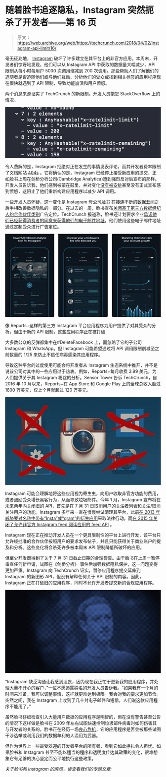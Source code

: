 # 随着脸书追逐隐私，Instagram 突然扼杀了开发者——第 16 页

> 原文：<https://web.archive.org/web/https://techcrunch.com/2018/04/02/instagram-api-limit/16/>

毫无征兆地， [Instagram](https://web.archive.org/web/20191106092140/https://crunchbase.com/organization/instagram) 破坏了许多建立在其平台上的非官方应用。本周末，开发者们惊讶地发现，他们可以从 Instagram API 中获取的数据量大幅减少，API 限制从每小时每用户 5000 次调用缩减到 200 次调用。那些帮助人们了解他们的追随者是否追随他们或与他们互动、分析他们的受众或找到相关标签的应用程序现在很快就遇到了 API 限制，导致功能崩溃和用户愤怒。

两个消息来源证实了 TechCrunch 的新限制，开发人员抱怨 StackOverflow 上的情况。

![](img/174b03fd6b76262ef15d98c1964a979c.png)

令人费解的是，Instagram 拒绝对正在发生的事情发表评论，而其开发者费率限制了文档网站 [404s](https://web.archive.org/web/20191106092140/https://www.instagram.com/developer/limits/) 。它将确认的是，Instagram 已经停止接受新应用的提交，正如脸书上周在剑桥分析公司(Cambridge Analytica)遭到强烈反对后宣布的那样。开发人员告诉我，他们感到被蒙在鼓里，并对变化[没有被安排](https://web.archive.org/web/20191106092140/https://developers.facebook.com/blog/post/2018/01/30/instagram-graph-api-updates/)甚至没有正式宣布感到愤怒，这阻止了他们重新构建应用程序以减少 API 调用。

一些开发人员怀疑，这一变化是 Instagram 母公司[脸书](https://web.archive.org/web/20191106092140/https://crunchbase.com/organization/facebook) 在接连不断的[数据丑闻](https://web.archive.org/web/20191106092140/https://techcrunch.com/2018/03/21/zuckerberg-cambridge-analytica/)之后争相改善数据隐私的一部分。在过去的一周，脸书宣布[关闭基于第三方数据经纪人的合作伙伴类别](https://web.archive.org/web/20191106092140/https://techcrunch.com/2018/03/28/facebook-will-cut-off-access-to-third-party-data-for-ad-targeting/)广告定位。TechCrunch 报道称，脸书还计划要求企业[承诺他们已经获得消费者的同意来获得他们的电子邮件地址](https://web.archive.org/web/20191106092140/https://techcrunch.com/2018/03/31/custom-audiences-certification/)，他们使用这些电子邮件地址通过定制受众进行广告定位。

![](img/96f9079529bdfa382647a20d62bd015a.png)

像 Reports+这样的第三方 Instagram 平台应用程序为用户提供了对其受众的分析，但由于新的 API 限制，这些应用程序正在被打破

大多数公众的反弹都集中在#DeleteFacebook 上，而忽略了它的子公司 Instagram 和 WhatsApp。但 Instagram 可能希望通过将 API 调用限制削减至之前数量的 1/25 来防止不信任病毒感染其应用程序。

导致这种平台的过度使用可能会将开发者从 Instagram 生态系统中推开，并不是说该公司对其中的一些应用过于热衷。例如，Reports+每月收费 3.99 美元，为人们提供关于其 Instagram 粉丝的分析。Sensor Tower 告诉 TechCrunch，自 2016 年 10 月以来，Reports+在 App Store 和 Google Play 上的全球总收入超过 1800 万美元，仅上个月就超过 120 万美元。

![](img/68f06711dfa80dfcfbe16cbbb81bbf07.png)

Instagram 可能会理解地将这些应用视为寄生虫，向用户收取非官方功能的费用，或者鼓励受众增长黑客行为，从而导致垃圾邮件。今年 1 月，Instagram 宣布将在未来两年内关闭旧的 API，首先是在 7 月 31 日取消用户的关注者列表和关注/取消关注用户的功能。Instagram 多年来一直在慢慢尝试清理其平台，此前[在 2013 年威胁要对名称中带有“Insta”或“gram”的衍生应用](https://web.archive.org/web/20191106092140/https://www.cnet.com/news/instagram-dont-use-insta-gram-or-ig-in-your-app-name/)采取法律行动，而[在 2015 年关闭了允许非官方 Instagram feed 阅读应用的 feed API](https://web.archive.org/web/20191106092140/https://techcrunch.com/2015/11/17/just-instagram/) 。

Instagram 现在正在推动开发人员在一个更具限制性的平台上进行开发，该平台只允许经批准的合作伙伴按照用户的要求发布帖子，并且只能获得关于商业账户的提及和分析。这些变化将会杀死许多被本周末 API 限制降低所破坏的应用。

但至少开发商得到了关于 7 月 31 日截止日期的合理警告。由于脸书在上周一暂停审查任何新申请，试图在《剑桥分析》 事件后加强数据隐私保护，这一问题变得更加严重。Instagram 向 TechCrunch 证实，暂停应用程序提交延伸到 Instagram 的新图形 API，但没有解释任何关于 API 限制的内容。因此，Instagram 正在打破旧的应用程序，同时不允许开发者提交新的合规应用程序。

![](img/5626b139e62e2a1168d8e60393c4690d.png)

“Instagram 缺乏沟通让我感到沮丧，因为现在我正忙于更新我的应用程序，并处理大量不开心的客户，”一位不愿透露姓名的开发人员告诉我。“如果我有一个月的时间来准备，我可以调整事情，这样就更难达到极限。我会对我的要求更加节俭。突然之间，我在 Instagram 上收到了几十封电子邮件和短信，人们说这款应用程序不能用了。”

虽然脸书仔细检查引入大量用户数据的应用程序是明智的，但在没有警告甚至公告的情况下这样做是脸书在 2009 年左右试图快速控制垃圾邮件病毒时如何伤害其与开发者的关系的。脸书正在经历一场[良心危机](https://web.archive.org/web/20191106092140/https://techcrunch.com/2018/03/30/loose-lips-sink-apps/)，它的应用程序是否会被那些试图干涉选举或利用我们的数据牟利的人滥用为武器。

但作为世界上一些最受欢迎的开发者平台的所有者，看到它如此挣扎令人担忧。如果脸书和 Instagram 甚至不能以适当的程序和透明度传达其政策的变化，很难想象它有足够的决心坚定而公平地执行这些政策。

*关于脸书和 Instagram 的麻烦，请查看我们的专题文章:*